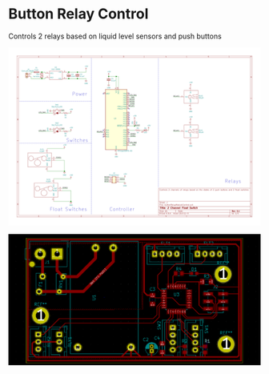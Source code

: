 # Button Relay Control

Controls 2 relays based on liquid level sensors and push buttons

![alt tag](https://github.com/Ranthalion/ButtonRelayControl/blob/master/schematics/buttonRelayModuleControl/buttonRelayModuleControl.svg "Schematic")

![alt tag](https://github.com/Ranthalion/ButtonRelayControl/blob/master/schematics/buttonRelayModuleControl/board.png "Schematic")
